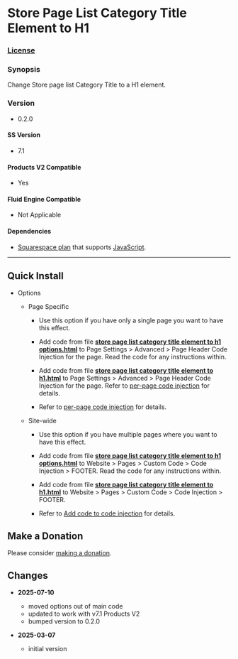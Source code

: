 # Store Page List Category Title Element to H1

### [License][1]

### Synopsis

Change Store page list Category Title to a H1 element.

### Version

  * 0.2.0

#### SS Version

  * 7.1

#### Products V2 Compatible

  * Yes
  
#### Fluid Engine Compatible

  * Not Applicable

#### Dependencies

  * [Squarespace plan][2] that supports [JavaScript][3].

---

## Quick Install

* Options

  * Page Specific
  
    * Use this option if you have only a single page you want to have this
      effect.
      
    * Add code from file **[store page list category title element to h1
      options.html][4]** to Page Settings > Advanced > Page Header Code
      Injection for the page. Read the code for any instructions within.
      
    * Add code from file **[store page list category title element to
      h1.html][5]** to Page Settings > Advanced > Page Header Code Injection for
      the page. Refer to [per-page code injection][6] for details.
      
    * Refer to [per-page code injection][6] for details.
    
  * Site-wide
  
    * Use this option if you have multiple pages where you want to have this
      effect.
      
    * Add code from file **[store page list category title element to h1
      options.html][4]** to Website > Pages > Custom Code > Code Injection >
      FOOTER. Read the code for any instructions within.
      
    * Add code from file **[store page list category title element to
      h1.html][5]** to Website > Pages > Custom Code > Code Injection >
      FOOTER.
      
    * Refer to [Add code to code injection][7] for details.

## Make a Donation

Please consider [making a donation][8].

## Changes

* **2025-07-10**

  * moved options out of main code
  * updated to work with v7.1 Products V2
  * bumped version to 0.2.0
  
* **2025-03-07**

  * initial version

[1]: https://github.com/tomsWebConsulting/twcsl/blob/main/LICENSE.txt#L1
[2]: https://www.squarespace.com/pricing
[3]: https://en.wikipedia.org/wiki/JavaScript
[4]: store%20page%20list%20category%20title%20element%20to%20h1%20options.html#L1
[5]: store%20page%20list%20category%20title%20element%20to%20h1.html#L1
[6]: https://support.squarespace.com/hc/en-us/articles/205815908-Using-code-injection#toc-per-page-code-injection
[7]: https://support.squarespace.com/hc/en-us/articles/205815908-Using-code-injection#toc-add-code-to-code-injection
[8]: https://github.com/tomsWebConsulting/twcsl#make-a-donation
